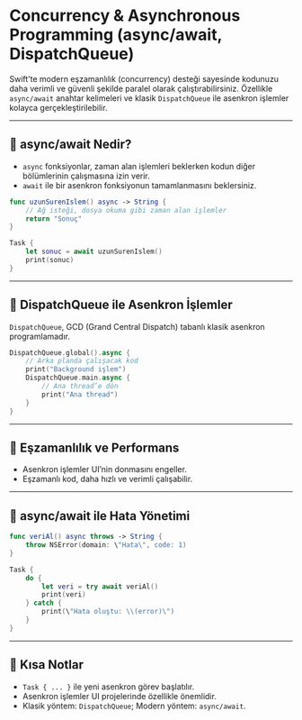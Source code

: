 # Concurrency & Asynchronous Programming (async/await, DispatchQueue)

Swift’te modern eşzamanlılık (concurrency) desteği sayesinde kodunuzu daha verimli ve güvenli şekilde paralel olarak çalıştırabilirsiniz. Özellikle `async/await` anahtar kelimeleri ve klasik `DispatchQueue` ile asenkron işlemler kolayca gerçekleştirilebilir.

---

## 📌 async/await Nedir?
- `async` fonksiyonlar, zaman alan işlemleri beklerken kodun diğer bölümlerinin çalışmasına izin verir.
- `await` ile bir asenkron fonksiyonun tamamlanmasını beklersiniz.

```swift
func uzunSurenIslem() async -> String {
    // Ağ isteği, dosya okuma gibi zaman alan işlemler
    return "Sonuç"
}

Task {
    let sonuc = await uzunSurenIslem()
    print(sonuc)
}
```

---

## 📌 DispatchQueue ile Asenkron İşlemler

`DispatchQueue`, GCD (Grand Central Dispatch) tabanlı klasik asenkron programlamadır.

```swift
DispatchQueue.global().async {
    // Arka planda çalışacak kod
    print("Background işlem")
    DispatchQueue.main.async {
        // Ana thread’e dön
        print("Ana thread")
    }
}
```

---

## 📌 Eşzamanlılık ve Performans

- Asenkron işlemler UI’nin donmasını engeller.
- Eşzamanlı kod, daha hızlı ve verimli çalışabilir.

---

## 📌 async/await ile Hata Yönetimi

```swift
func veriAl() async throws -> String {
    throw NSError(domain: \"Hata\", code: 1)
}

Task {
    do {
        let veri = try await veriAl()
        print(veri)
    } catch {
        print(\"Hata oluştu: \\(error)\")
    }
}
```

---

## 📌 Kısa Notlar

- `Task { ... }` ile yeni asenkron görev başlatılır.
- Asenkron işlemler UI projelerinde özellikle önemlidir.
- Klasik yöntem: `DispatchQueue`; Modern yöntem: `async/await`.
